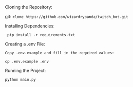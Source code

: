 Cloning the Repository:

git:
```clone https://github.com/wizardrypanda/twitch_bot.git```

Installing Dependencies:
```
 pip install -r requirements.txt
```
Creating a .env File:

    Copy .env.example and fill in the required values:

    cp .env.example .env

Running the Project:

    python main.py

